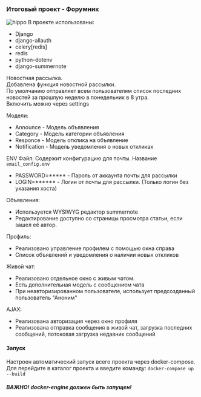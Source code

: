 ### Итоговый проект - Форумник
![hippo](https://i.imgur.com/6AqWIPA.gif)
 В проекте использованы:
- Django
- django-allauth 
- celery[redis]
- redis 
- python-dotenv 
- django-summernote

Новостная рассылка.<br>
Добавлена функция новостной рассылки.<br>
По умолчанию отправляет всем пользователям список последних новостей за прошлую неделю в понедельник в 8 утра.<br>
Включить можно через settings

Модели:
- Announce - Модель объявления
- Category - Модель категории объявления
- Responce - Модель отклика на объявление
- Notification - Модель уведомления о новых откликах

ENV Файл:
Содержит конфигурацию для почты.
Название `email_config.env`
- PASSWORD=***** - Пароль от аккаунта почты для рассылки
- LOGIN=****** - Логин от почты для рассылки. (Только логин без указания хоста)

Объявления:
- Используется WYSIWYG редактор summernote
- Редактирование доступно со страницы просмотра статьи, если зашел её автор.

Профиль:
- Реализовано управление профилем с помощью окна справа
- Список объявлений и уведомления о наличии новых откликов

Живой чат:
 - Реализовано отдельное окно с живым чатом.
 - Есть дополнительная модель с сообщением чата
 - При неавторизированном пользователе, использует предсозданный пользователь "Аноним"

AJAX:
- Реализована авторизация через окно профиля
- Реализована отправка сообщения в живой чат, загрузка последних сообщений, потоковая загрузка недавних сообщений


#### Запуск
Настроен автоматический запуск всего проекта через docker-compose.<br>
Для перейдите в каталог проекта и введите команду:
`docker-compose up --build`
##### ВАЖНО! docker-engine должен быть запущен!
